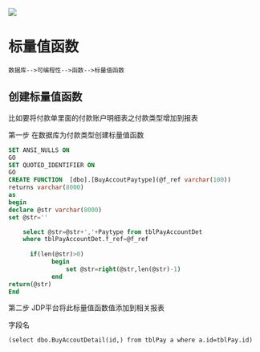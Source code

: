 ![](/images/jxc/f.svg)
# 标量值函数 <Badge text="JDP"> </Badge>
`数据库-->可编程性-->函数-->标量值函数`
## 创建标量值函数

比如要将付款单里面的付款账户明细表之付款类型增加到报表

第一步 在数据库为付款类型创建标量值函数

```sql
SET ANSI_NULLS ON
GO
SET QUOTED_IDENTIFIER ON
GO
CREATE FUNCTION  [dbo].[BuyAccoutPaytype](@f_ref varchar(100))
returns varchar(8000)
as
begin
declare @str varchar(8000)
set @str=''

	select @str=@str+','+Paytype from tblPayAccountDet 
    where tblPayAccountDet.f_ref=@f_ref
	
	  if(len(@str)>0)
			begin
				set @str=right(@str,len(@str)-1)
			end
return(@str)
End
```
第二步 JDP平台将此标量值函数值添加到相关报表

字段名
```sql:no-line-numbers
(select dbo.BuyAccoutDetail(id,) from tblPay a where a.id=tblPay.id)
```
